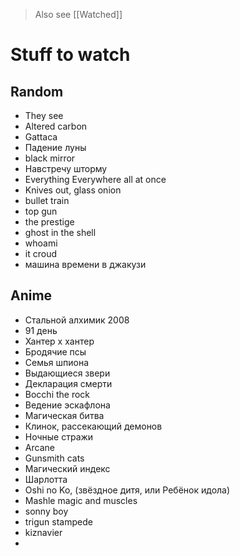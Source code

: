 
> Also see [[Watched]]

# Stuff to watch 

## Random 
+ They see
+ Altered carbon
+ Gattaca
+ Падение луны
+ black mirror
+ Навстречу шторму
+ Everything Everywhere all at once
+ Knives out, glass onion
+ bullet train
+ top gun 
+ the prestige
+ ghost in the shell
+ whoami
+ it croud
+ машина времени в джакузи

## Anime
+ Стальной алхимик 2008
+ 91 день
+ Хантер x хантер
+ Бродячие псы
+ Семья шпиона
+ Выдающиеся звери
+ Декларация смерти
+ Bocchi the rock
+ Ведение эскафлона
+ Магическая битва
+ Клинок, рассекающий демонов
+ Ночные стражи
+ Arcane
+ Gunsmith cats
+ Магический индекс
+ Шарлотта
+  Oshi no Ko, (звёздное дитя, или Ребёнок идола)
+ Mashle magic and muscles
+ sonny boy
+ trigun stampede
+ kiznavier
+ 

